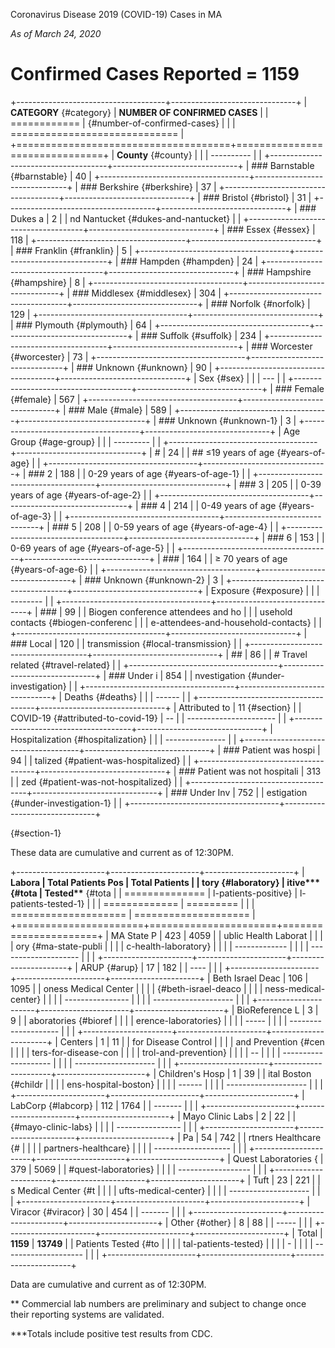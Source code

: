Coronavirus Disease 2019 (COVID-19) Cases in MA

*As of March 24, 2020*

Confirmed Cases Reported = 1159
===============================

+-------------------------------------+-------------------------------+
| **CATEGORY** {#category}            | **NUMBER OF CONFIRMED CASES** |
| ============                        |  {#number-of-confirmed-cases} |
|                                     | ============================= |
+=====================================+===============================+
| **County** {#county}                |                               |
| ----------                          |                               |
+-------------------------------------+-------------------------------+
| ### Barnstable {#barnstable}        | 40                            |
+-------------------------------------+-------------------------------+
| ### Berkshire {#berkshire}          | 37                            |
+-------------------------------------+-------------------------------+
| ### Bristol {#bristol}              | 31                            |
+-------------------------------------+-------------------------------+
| ### Dukes a                         | 2                             |
| nd Nantucket {#dukes-and-nantucket} |                               |
+-------------------------------------+-------------------------------+
| ### Essex {#essex}                  | 118                           |
+-------------------------------------+-------------------------------+
| ### Franklin {#franklin}            | 5                             |
+-------------------------------------+-------------------------------+
| ### Hampden {#hampden}              | 24                            |
+-------------------------------------+-------------------------------+
| ### Hampshire {#hampshire}          | 8                             |
+-------------------------------------+-------------------------------+
| ### Middlesex {#middlesex}          | 304                           |
+-------------------------------------+-------------------------------+
| ### Norfolk {#norfolk}              | 129                           |
+-------------------------------------+-------------------------------+
| ### Plymouth {#plymouth}            | 64                            |
+-------------------------------------+-------------------------------+
| ### Suffolk {#suffolk}              | 234                           |
+-------------------------------------+-------------------------------+
| ### Worcester {#worcester}          | 73                            |
+-------------------------------------+-------------------------------+
| ### Unknown {#unknown}              | 90                            |
+-------------------------------------+-------------------------------+
| Sex {#sex}                          |                               |
| ---                                 |                               |
+-------------------------------------+-------------------------------+
| ### Female {#female}                | 567                           |
+-------------------------------------+-------------------------------+
| ### Male {#male}                    | 589                           |
+-------------------------------------+-------------------------------+
| ### Unknown {#unknown-1}            | 3                             |
+-------------------------------------+-------------------------------+
| Age Group {#age-group}              |                               |
| ---------                           |                               |
+-------------------------------------+-------------------------------+
| #                                   | 24                            |
| ## ≤19 years of age {#years-of-age} |                               |
+-------------------------------------+-------------------------------+
| ### 2                               | 188                           |
| 0-29 years of age {#years-of-age-1} |                               |
+-------------------------------------+-------------------------------+
| ### 3                               | 205                           |
| 0-39 years of age {#years-of-age-2} |                               |
+-------------------------------------+-------------------------------+
| ### 4                               | 214                           |
| 0-49 years of age {#years-of-age-3} |                               |
+-------------------------------------+-------------------------------+
| ### 5                               | 208                           |
| 0-59 years of age {#years-of-age-4} |                               |
+-------------------------------------+-------------------------------+
| ### 6                               | 153                           |
| 0-69 years of age {#years-of-age-5} |                               |
+-------------------------------------+-------------------------------+
| ###                                 | 164                           |
| ≥ 70 years of age {#years-of-age-6} |                               |
+-------------------------------------+-------------------------------+
| ### Unknown {#unknown-2}            | 3                             |
+-------------------------------------+-------------------------------+
| Exposure {#exposure}                |                               |
| --------                            |                               |
+-------------------------------------+-------------------------------+
| ###                                 | 99                            |
|  Biogen conference attendees and ho |                               |
| usehold contacts {#biogen-conferenc |                               |
| e-attendees-and-household-contacts} |                               |
+-------------------------------------+-------------------------------+
| ### Local                           | 120                           |
| transmission  {#local-transmission} |                               |
+-------------------------------------+-------------------------------+
| ##                                  | 86                            |
| # Travel related  {#travel-related} |                               |
+-------------------------------------+-------------------------------+
| ### Under i                         | 854                           |
| nvestigation {#under-investigation} |                               |
+-------------------------------------+-------------------------------+
| Deaths {#deaths}                    |                               |
| ------                              |                               |
+-------------------------------------+-------------------------------+
| Attributed to                       | 11 {#section}                 |
|  COVID-19 {#attributed-to-covid-19} | --                            |
| ----------------------              |                               |
+-------------------------------------+-------------------------------+
| Hospitalization  {#hospitalization} |                               |
| ---------------                     |                               |
+-------------------------------------+-------------------------------+
| ### Patient was hospi               | 94                            |
| talized {#patient-was-hospitalized} |                               |
+-------------------------------------+-------------------------------+
| ### Patient was not hospitali       | 313                           |
| zed {#patient-was-not-hospitalized} |                               |
+-------------------------------------+-------------------------------+
| ### Under Inv                       | 752                           |
| estigation {#under-investigation-1} |                               |
+-------------------------------------+-------------------------------+

 {#section-1}

These data are cumulative and current as of 12:30PM.

+----------------------+----------------------+----------------------+
| **Labora             | **Total Patients Pos | **Total Patients     |
| tory** {#laboratory} | itive\*\*\*** {#tota |  Tested\*\*** {#tota |
| ==============       | l-patients-positive} | l-patients-tested-1} |
|                      | =============        | =========            |
|                      | ==================== | ==================== |
+======================+======================+======================+
| MA State P           | 423                  | 4059                 |
| ublic Health Laborat |                      |                      |
| ory {#ma-state-publi |                      |                      |
| c-health-laboratory} |                      |                      |
| -------------        |                      |                      |
| -------------------- |                      |                      |
+----------------------+----------------------+----------------------+
| ARUP {#arup}         | 17                   | 182                  |
| ----                 |                      |                      |
+----------------------+----------------------+----------------------+
| Beth Israel Deac     | 106                  | 1095                 |
| oness Medical Center |                      |                      |
|  {#beth-israel-deaco |                      |                      |
| ness-medical-center} |                      |                      |
| ----------------     |                      |                      |
| -------------------- |                      |                      |
+----------------------+----------------------+----------------------+
| BioReference L       | 3                    | 9                    |
| aboratories {#bioref |                      |                      |
| erence-laboratories} |                      |                      |
| -----                |                      |                      |
| -------------------- |                      |                      |
+----------------------+----------------------+----------------------+
| Centers              | 1                    | 11                   |
| for Disease Control  |                      |                      |
| and Prevention {#cen |                      |                      |
| ters-for-disease-con |                      |                      |
| trol-and-prevention} |                      |                      |
| --                   |                      |                      |
| -------------------- |                      |                      |
| -------------------- |                      |                      |
+----------------------+----------------------+----------------------+
| Children's Hosp      | 1                    | 39                   |
| ital Boston {#childr |                      |                      |
| ens-hospital-boston} |                      |                      |
| ------               |                      |                      |
| -------------------- |                      |                      |
+----------------------+----------------------+----------------------+
| LabCorp {#labcorp}   | 112                  | 1764                 |
| -------              |                      |                      |
+----------------------+----------------------+----------------------+
| Mayo Clinic Labs     | 2                    | 22                   |
|  {#mayo-clinic-labs} |                      |                      |
| ----------------     |                      |                      |
+----------------------+----------------------+----------------------+
| Pa                   | 54                   | 742                  |
| rtners Healthcare {# |                      |                      |
| partners-healthcare} |                      |                      |
| -------------------  |                      |                      |
+----------------------+----------------------+----------------------+
| Quest Laboratories { | 379                  | 5069                 |
| #quest-laboratories} |                      |                      |
| ------------------   |                      |                      |
+----------------------+----------------------+----------------------+
| Tuft                 | 23                   | 221                  |
| s Medical Center {#t |                      |                      |
| ufts-medical-center} |                      |                      |
| -------------------- |                      |                      |
+----------------------+----------------------+----------------------+
| Viracor {#viracor}   | 30                   | 454                  |
| -------              |                      |                      |
+----------------------+----------------------+----------------------+
| Other {#other}       | 8                    | 88                   |
| -----                |                      |                      |
+----------------------+----------------------+----------------------+
| Total                | **1159**             | **13749**            |
| Patients Tested {#to |                      |                      |
| tal-patients-tested} |                      |                      |
| -                    |                      |                      |
| -------------------- |                      |                      |
+----------------------+----------------------+----------------------+

Data are cumulative and current as of 12:30PM.

\*\* Commercial lab numbers are preliminary and subject to change once
their reporting systems are validated.

\*\*\*Totals include positive test results from CDC.
